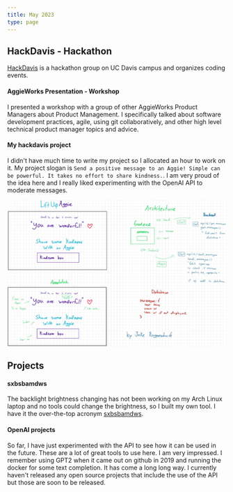 ```yaml
---
title: May 2023
type: page
---
```


## HackDavis - Hackathon
[HackDavis](https://hackdavis.io/live) is a hackathon group on UC Davis campus and organizes coding events.

#### AggieWorks Presentation - Workshop
I presented a workshop with a group of other AggieWorks Product Managers about Product Management.
I specifically talked about software development practices, agile, using git collaboratively, and other high level technical product manager topics and advice.

#### My hackdavis project
I didn't have much time to write my project so I allocated an hour to work on it. My project slogan is `Send a positive message to an Aggie! Simple can be powerful. It takes no effort to share kindness.`. I am very proud of the idea here and I really liked experimenting with the OpenAI API to moderate messages.

![UpLiftAggie](https://raw.githubusercontent.com/JakeRoggenbuck/UpLiftAggie-HackDavis-2023/main/upliftaggie.jpeg)

## Projects

#### sxbsbamdws
The backlight brightness changing has not been working on my Arch Linux laptop and no tools could change the brightness, so I built my own tool. I have it the over-the-top acronym [sxbsbamdws](https://github.com/JakeRoggenbuck/sxbsbamdws).

#### OpenAI projects
So far, I have just experimented with the API to see how it can be used in the future. These are a lot of great tools to use here. I am very impressed. I remember using GPT2 when it came out on github in 2019 and running the docker for some text completion. It has come a long long way. I currently haven't released any open source projects that include the use of the API but those are soon to be released.
